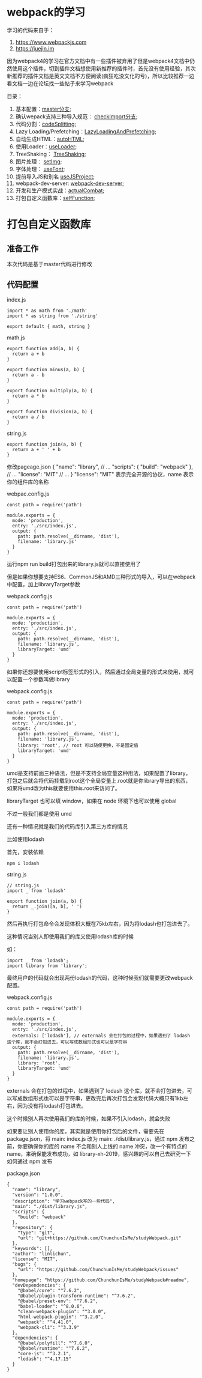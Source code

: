 # webpack的学习
学习的代码来自于：
1. https://www.webpackjs.com
2. https://juejin.im

因为webpack4的学习在官方文档中有一些插件被弃用了但是webpack4文档中仍然使用这个插件，切到插件文档想使用新推荐的插件时，首先没有使用经验，其次新推荐的插件文档是英文文档不方便阅读(疯狂吃没文化的亏)，所以比较推荐一边看文档一边在论坛找一些帖子来学习webpack

目录：

1. 基本配置：[master分支](https://github.com/ChunchunIsMe/studyWebpack "master");
2. 确认wepack支持三种导入规范： [checkImport分支](https://github.com/ChunchunIsMe/studyWebpack/tree/checkImport "checkImport");
3. 代码分割：[codeSplitting](https://github.com/ChunchunIsMe/studyWebpack/tree/codeSplitting "codeSplitting");
4. Lazy Loading/Prefetching：[LazyLoadingAndPrefetching](https://github.com/ChunchunIsMe/studyWebpack/tree/LazyLoadingAndPrefetching "LazyLoadingAndPrefetching");
5. 自动生成HTML：[autoHTML](https://github.com/ChunchunIsMe/studyWebpack/tree/autoHTML "autoHTML");
6. 使用Loader：[useLoader](https://github.com/ChunchunIsMe/studyWebpack/tree/useLoader "useLoader");
7. TreeShaking： [TreeShaking](https://github.com/ChunchunIsMe/studyWebpack/tree/TreeShaking "TreeShaking");
8. 图片处理： [setImg](https://github.com/ChunchunIsMe/studyWebpack/tree/setImg "setImg");
9. 字体处理： [useFont](https://github.com/ChunchunIsMe/studyWebpack/tree/useFont "useFont");
10. 提前导入JS和别名 [useJSProject](https://github.com/ChunchunIsMe/studyWebpack/tree/useJSProject "useJSProject");
11. webpack-dev-server: [webpack-dev-server](https://github.com/ChunchunIsMe/studyWebpack/tree/webpack-dev-server "webpack-dev-server");
12. 开发和生产模式实战：[actualCombat](https://github.com/ChunchunIsMe/studyWebpack/tree/actualCombat "actualCombat");
13. 打包自定义函数库：[selfFunction](https://github.com/ChunchunIsMe/studyWebpack/tree/selfFunction "selfFunction");

# 打包自定义函数库
## 准备工作
本次代码是基于master代码进行修改
## 代码配置
index.js
```
import * as math from './math'
import * as string from './string'

export default { math, string }
```
math.js
```
export function add(a, b) {
  return a + b
}

export function minus(a, b) {
  return a - b
}

export function multiply(a, b) {
  return a * b
}

export function division(a, b) {
  return a / b
}
```
string.js
```
export function join(a, b) {
  return a + ' ' + b
}
```
修改pageage.json
{
  "name": "library",
  // ...
  "scripts": {
    "build": "webpack"
  },
  // ...
  "license": "MIT"
  // ...
}
"license": "MIT" 表示完全开源的协议，name 表示你的组件库的名称

webpac.config.js
```
const path = require('path')

module.exports = {
  mode: 'production',
  entry: './src/index.js',
  output: {
    path: path.resolve(__dirname, 'dist'),
    filename: 'library.js'
  }
}
```
运行npm run build打包出来的library.js就可以直接使用了

但是如果你想要支持ES6、CommonJS和AMD三种形式的导入，可以在webpack中配置，加上libraryTarget参数

webpack.config.js
```
const path = require('path')

module.exports = {
  mode: 'production',
  entry: './src/index.js',
  output: {
    path: path.resolve(__dirname, 'dist'),
    filename: 'library.js',
    libraryTarget: 'umd'
  }
}
```
如果你还想要使用script标签形式的引入，然后通过全局变量的形式来使用，就可以配置一个参数叫做library

webpack.config.js
```
const path = require('path')

module.exports = {
  mode: 'production',
  entry: './src/index.js',
  output: {
    path: path.resolve(__dirname, 'dist'),
    filename: 'library.js',
    library: 'root', // root 可以随便更换，不是固定值
    libraryTarget: 'umd'
  }
}
```
umd是支持前面三种语法，但是不支持全局变量这种用法，如果配置了library，打包之后就会将代码挂载到root这个全局变量上.root就是你library导出的东西，如果将umd改为this就要使用this.root来访问了。

libraryTarget 也可以填 window，如果在 node 环境下也可以使用 global

不过一般我们都是使用 umd

还有一种情况就是我们的代码库引入第三方库的情况

比如使用lodash

首先，安装依赖
```
npm i lodash
```
string.js
```
// string.js
import _ from 'lodash'

export function join(a, b) {
  return _.join([a, b], ' ')
}
```
然后再执行打包命令会发现体积大概在75kb左右，因为将lodash也打包进去了。

这种情况当别人即使用我们的库又使用lodash库的时候

如：
```
import _ from 'lodash';
import library from 'library';
```
最终用户的代码就会出现两份lodash的代码，这种时候我们就需要更改webpack配置。

webpack.config.js
```
const path = require('path')

module.exports = {
  mode: 'production',
  entry: './src/index.js',
  externals: ['lodash'], // externals 会在打包的过程中，如果遇到了 lodash 这个库，就不会打包进去，可以写成数组形式也可以是字符串
  output: {
    path: path.resolve(__dirname, 'dist'),
    filename: 'library.js',
    library: 'root',
    libraryTarget: 'umd'
  }
}
```
externals 会在打包的过程中，如果遇到了 lodash 这个库，就不会打包进去，可以写成数组形式也可以是字符串，更改完后再次打包会发现代码大概只有1kb左右，因为没有将lodash打包进去。

这个时候别人再次使用我们的库的时候，如果不引入lodash，就会失败


如果要让别人使用你的库，其实就是使用你打包后的文件，需要先在 package.json，将 main: index.js 改为 main: ./dist/library.js，通过 npm 发布之前，你要确保你的库的 name 不会和别人上线的 name 冲突，改一个有特点的 name，来确保能发布成功，如 library-xh-2019，感兴趣的可以自己去研究一下如何通过 npm 发布

package.json
```
{
  "name": "library",
  "version": "1.0.0",
  "description": "学习webpack写的一些代码",
  "main": "./dist/library.js",
  "scripts": {
    "build": "webpack"
  },
  "repository": {
    "type": "git",
    "url": "git+https://github.com/ChunchunIsMe/studyWebpack.git"
  },
  "keywords": [],
  "author": "linlichun",
  "license": "MIT",
  "bugs": {
    "url": "https://github.com/ChunchunIsMe/studyWebpack/issues"
  },
  "homepage": "https://github.com/ChunchunIsMe/studyWebpack#readme",
  "devDependencies": {
    "@babel/core": "^7.6.2",
    "@babel/plugin-transform-runtime": "^7.6.2",
    "@babel/preset-env": "^7.6.2",
    "babel-loader": "^8.0.6",
    "clean-webpack-plugin": "^3.0.0",
    "html-webpack-plugin": "^3.2.0",
    "webpack": "^4.41.0",
    "webpack-cli": "^3.3.9"
  },
  "dependencies": {
    "@babel/polyfill": "^7.6.0",
    "@babel/runtime": "^7.6.2",
    "core-js": "^3.2.1",
    "lodash": "^4.17.15"
  }
}
```